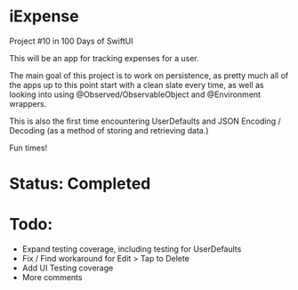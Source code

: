 # iExpense

Project #10 in 100 Days of SwiftUI

This will be an app for tracking expenses for a user.

The main goal of this project is to work on persistence, as pretty much all of the apps up to this point start with a clean slate every time, as well as looking into using @Observed/ObservableObject and @Environment wrappers.

This is also the first time encountering UserDefaults and JSON Encoding / Decoding (as a method of storing and retrieving data.)

Fun times!

# Status: Completed

# Todo:
* Expand testing coverage, including testing for UserDefaults
* Fix / Find workaround for Edit > Tap to Delete
* Add UI Testing coverage
* More comments
